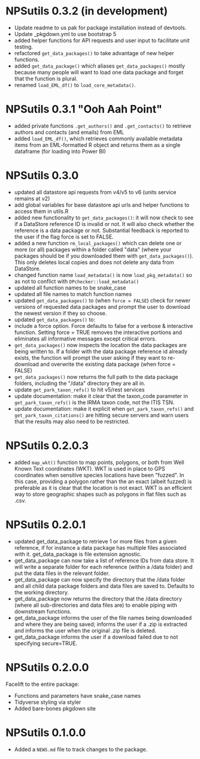 # NPSutils 0.3.2 (in development)
  * Update readme to us pak for package installation instead of devtools.
  * Update _pkgdown.yml to use bootstrap 5
  * added helper functions for API requests and user input to facilitate unit testing.
  * refactored `get_data_packages()` to take advantage of new helper functions.
  * added `get_data_package()` which aliases `get_data_packages()` mostly because many people will want to load one data package and forget that the function is plural.
  * renamed `load_EML_df()` to `load_core_metadata()`.

# NPSutils 0.3.1 "Ooh Aah Point"
  * added private functions `.get_authors()` and `.get_contacts()` to retrieve authors and contacts (and emails) from EML
  * added `load_EML_df()`, which retrieves commonly available metadata items from an EML-formatted R object and returns them as a single dataframe (for loading into Power BI)

# NPSutils 0.3.0

  * updated all datastore api requests from v4/v5 to v6 (units service remains at v2)
  * add global variables for base datastore api urls and helper functions to access them in utils.R
  * added new functionality to `get_data_packages()`: it will now check to see if a DataStore reference ID is invalid or not. It will also check whether the reference is a data package or not. Substantial feedback is reported to the user if the flag force is set to FALSE.
  * added a new function `rm_local_packages()` which can delete one or more (or all) packages within a folder called "data" (where your packages should be if you downloaded them with `get_data_packages()`). This only deletes local copies and does not delete any data from DataStore.
  * changed function name `load_metadata()` is now `load_pkg_metadata()` so as not to conflict with `DPchecker::load_metadata()`
  * updated all function names to be snake_case
  * updated all file names to match function names
  * updated `get_data_packages()` to (when `force = FALSE`) check for newer versions of requested data packages and  prompt the user to download the newest version if they so choose.
  * updated `get_data_packages()` to:
  * include a force option. Force defaults to false for a verbose & interactive function. Setting force = TRUE removes the interactive portions and eliminates all informative messages except critical errors.
  * `get_data_packages()` now inspects the location the data packages are being written to. If a folder with the data package reference id already exists, the function will prompt the user asking if they want to re-download and overwrite the existing data package (when force = FALSE)
  * `get_data_packages()` now returns the full path to the data package folders, including the "/data" directory they are all in.
  * update `get_park_taxon_refs()` to hit v5/rest services
  * update documentation: make it clear that the taxon_code parameter in `get_park_taxon_refs()` is the IRMA taxon code, not the ITIS TSN.
  * update documentation: make it explicit when `get_park_taxon_refs()` and `get_park_taxon_citations()` are hitting secure servers and warn users that the results may also need to be restricted.

# NPSutils 0.2.0.3
  * added `map_wkt()` function to map points, polygons, or both from Well Known Text coordinates (WKT). WKT is used in place to GPS coordinates when sensitive species locations have been "fuzzed". In this case, providing a polygon rather than the an exact (albeit fuzzed) is preferable as it is clear that the location is not exact. WKT is an efficient way to store geographic shapes such as polygons in flat files such as .csv.

# NPSutils 0.2.0.1
  
  * updated get_data_package to retrieve 1 or more files from a given reference, if for instance a data package has multiple files associated with it. get_data_package is file extension agnostic.
  * get_data_package can now take a list of reference IDs from data store. It will write a separate folder for each reference (within a /data folder) and put the data files in the relevant folder.
  * get_data_package can now specify the directory that the /data folder and all child data package folders and data files are saved to. Defaults to the working directory.
  * get_data_package now returns the directory that the /data directory (where all sub-directories and data files are) to enable piping with downstream functions.
  * get_data_package informs the user of the file names being downloaded and where they are being saved; informs the user if a .zip is extracted and informs the user when the original .zip file is deleted.
  * get_data_package informs the user if a download failed due to not specifying secure=TRUE.

# NPSutils 0.2.0.0

Facelift to the entire package:

* Functions and parameters have snake_case names
* Tidyverse styling via styler
* Added bare-bones pkgdown site

# NPSutils 0.1.0.0

* Added a `NEWS.md` file to track changes to the package.
